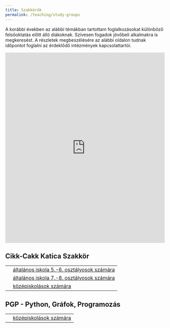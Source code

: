 ```yaml
---
title: Szakkörök
permalink: /teaching/study-groups
---
```


A korábbi években az alábbi témákban tartottam foglalkozásokat különböző felsőoktatás előtt álló diákoknak. Szívesen fogadok jövőbeli alkalmakra is megkeresést. A részletek megbeszélésére az alábbi oldalon tudnak időpontot foglalni az érdeklődő intézmények kapcsolattartói.

<!-- Google Calendar Appointment Scheduling begin -->
<iframe src="https://calendar.google.com/calendar/appointments/schedules/AcZssZ0GC8EvJ9ncXf9h3nxLdQEvHts1TJXryAPHLaaBsIFdSG6SqrRh-Fqt6uSlgU8nt_NGfLBW6j_V?gv=true" style="border: 0" width="100%" height="600" frameborder="0"></iframe>
<!-- end Google Calendar Appointment Scheduling -->

## Cikk-Cakk Katica Szakkör

<table>
    <tr>
        <td><i class="fas fa-baby"></i></td><td><a href="/pages/teaching/extra-class-curriculum/cck/primary5_6" target="_self">általános iskola 5.-6. osztályosok számára</a></td>
    </tr>
    <tr>
        <td><i class="fas fa-child"></i></td><td><a href="/pages/teaching/extra-class-curriculum/cck/primary7_8" target="_self">általános iskola 7.-8. osztályosok számára</a></td>
    </tr>
    <tr>
        <td><i class="fas fa-chalkboard-teacher"></i></td><td><a href="/pages/teaching/extra-class-curriculum/cck/secondary" target="_self">középiskolások számára</a></td>
    </tr>
</table>

## PGP - Python, Gráfok, Programozás

<table>
    <tr>
        <td><i class="fas fa-chalkboard-teacher"></i></td><td><a href="/pages/teaching/extra-class-curriculum/pgp/secondary" target="_self">középiskolások számára</a></td>
    </tr>
</table>
